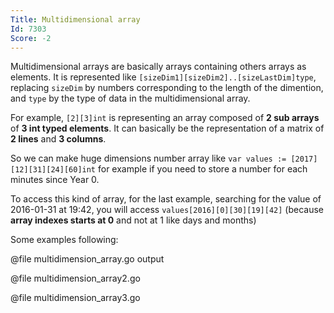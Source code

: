 ```yaml
---
Title: Multidimensional array
Id: 7303
Score: -2
---
```

Multidimensional arrays are basically arrays containing others arrays as elements.
It is represented like `[sizeDim1][sizeDim2]..[sizeLastDim]type`, replacing `sizeDim` by numbers corresponding to the length of the dimention, and `type` by the type of data in the multidimensional array.

For example, `[2][3]int` is representing an array composed of **2 sub arrays** of **3 int typed elements**.
It can basically be the representation of a matrix of **2 lines** and **3 columns**.

So we can make huge dimensions number array like `var values := [2017][12][31][24][60]int` for example if you need to store a number for each minutes since Year 0.

To access this kind of array, for the last example, searching for the value of 2016-01-31 at 19:42, you will access `values[2016][0][30][19][42]` (because **array indexes starts at 0** and not at 1 like days and months)

Some examples following:

@file multidimension_array.go output

@file multidimension_array2.go

@file multidimension_array3.go
